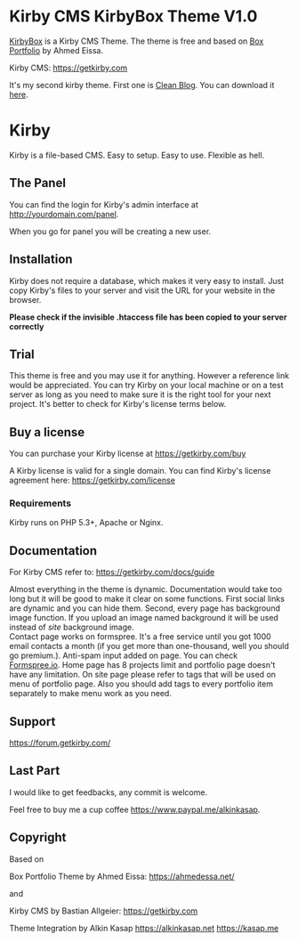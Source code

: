 # Kirby CMS KirbyBox Theme V1.0

[KirbyBox](#) is a Kirby CMS Theme. The theme is free and based on [Box Portfolio](https://www.behance.net/gallery/36389511/Box-portfolio-Free-html-template) by Ahmed Eissa.

Kirby CMS: <https://getkirby.com>

It's my second kirby theme. First one is [Clean Blog](#). You can download it [here](https://github.com/alkinkasap/Clean-Blog-Kirby-Theme).

# Kirby

Kirby is a file-based CMS.
Easy to setup. Easy to use. Flexible as hell.

## The Panel

You can find the login for Kirby's admin interface at
http://yourdomain.com/panel.

When you go for panel you will be creating a new user.

## Installation

Kirby does not require a database, which makes it very easy to
install. Just copy Kirby's files to your server and visit the
URL for your website in the browser.

**Please check if the invisible .htaccess file has been
copied to your server correctly**

## Trial

This theme is free and you may use it for anything. However a reference link would be appreciated.
You can try Kirby on your local machine or on a test server as long as you need to make sure it is the right tool for your next project. It's better to check for Kirby's license terms below.

## Buy a license

You can purchase your Kirby license at
<https://getkirby.com/buy>

A Kirby license is valid for a single domain. You can find
Kirby's license agreement here: <https://getkirby.com/license>

### Requirements

Kirby runs on PHP 5.3+, Apache or Nginx.

## Documentation

For Kirby CMS refer to:
<https://getkirby.com/docs/guide>

Almost everything in the theme is dynamic. Documentation would take too long but it will be good to make it clear on some functions.
First social links are dynamic and you can hide them.
Second, every page has background image function. If you upload an image named background it will be used instead of *site* background image.  
Contact page works on formspree. It's a free service until you got 1000 email contacts a month (if you get more than one-thousand, well you should go premium.). Anti-spam input added on page. You can check [Formspree.io](https://formspree.io).
Home page has 8 projects limit and portfolio page doesn't have any limitation.
On site page please refer to tags that will be used on menu of portfolio page. Also you should add tags to every portfolio item separately to make menu work as you need.

## Support

<https://forum.getkirby.com/>

## Last Part

I would like to get feedbacks, any commit is welcome.

Feel free to buy me a cup coffee <https://www.paypal.me/alkinkasap>.

## Copyright

Based on

Box Portfolio Theme by Ahmed Eissa:
<https://ahmedessa.net/>

and

Kirby CMS by Bastian Allgeier:
<https://getkirby.com>


Theme Integration by Alkin Kasap
<https://alkinkasap.net>
<https://kasap.me>
